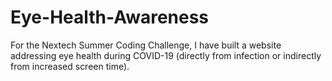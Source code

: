 # Eye-Health-Awareness
For the Nextech Summer Coding Challenge, I have built a website addressing eye health during COVID-19 (directly from infection or indirectly from increased screen time).
